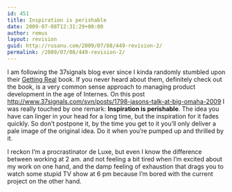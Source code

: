 ```yaml
---
id: 451
title: Inspiration is perishable
date: 2009-07-08T12:31:29+00:00
author: remus
layout: revision
guid: http://rusanu.com/2009/07/08/449-revision-2/
permalink: /2009/07/08/449-revision-2/
---
```

I am following the 37signals blog ever since I kinda randomly stumbled upon their <a href="http://gettingreal.37signals.com/" target="_blank">Getting Real</a> book. If you never heard about them, definitely check out the book, is a very common sense approach to managing product development in the age of Internes. On this post <a href="http://www.37signals.com/svn/posts/1798-jasons-talk-at-big-omaha-2009" target="_blank">http://www.37signals.com/svn/posts/1798-jasons-talk-at-big-omaha-2009</a> I was really touched by one remark: **Inspiration is perishable**. The idea you have can linger in your head for a long time, but the inspiration for it fades quickly. So don&#8217;t postpone it, by the time you get to it you&#8217;ll only deliver a pale image of the original idea. Do it when you&#8217;re pumped up and thrilled by it.

I reckon I&#8217;m a procrastinator de Luxe, but even I know the difference between working at 2 am. and not feeling a bit tired when I&#8217;m excited about my work on one hand, and the damp feeling of exhaustion that drags you to watch some stupid TV show at 6 pm because I&#8217;m bored with the current project on the other hand.